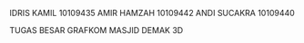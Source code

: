 IDRIS KAMIL 10109435
AMIR HAMZAH 10109442
ANDI SUCAKRA 10109440

TUGAS BESAR GRAFKOM MASJID DEMAK 3D
